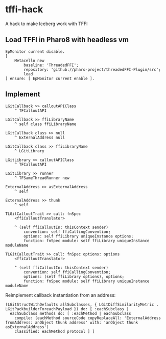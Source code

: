 # tffi-hack
A hack to make Iceberg work with TFFI

## Load TFFI in Pharo8 with headless vm
````
EpMonitor current disable.
[ 
	Metacello new
		baseline: 'ThreadedFFI';
		repository: 'github://pharo-project/threadedFFI-Plugin/src';
		load
] ensure: [ EpMonitor current enable ].
````

## Implement

```
LGitCallback >> calloutAPIClass
	^ TFCalloutAPI
```

```
LGitCallback >> ffiLibraryName
	^ self class ffiLibraryName
```

```
LGitCallback class >> null
	^ ExternalAddress null
```

```
LGitCallback class >> ffiLibraryName
	^ LGitLibrary
```

```
LGitLibrary >> calloutAPIClass
	^ TFCalloutAPI
```

```
LGitLibrary >> runner 
	^ TFSameThreadRunner new
```

```
ExternalAddress >> asExternalAddress
	^ self
```

```
ExternalAddress >> thunk
	^ self
```

```
TLGitCalloutTrait >> call: fnSpec
	<ffiCalloutTranslator>
	
	^ (self ffiCalloutIn: thisContext sender)
		convention: self ffiCallingConvention;
		options: self ffiLibrary uniqueInstance options;
		function: fnSpec module: self ffiLibrary uniqueInstance moduleName
```

```
TLGitCalloutTrait >> call: fnSpec options: options
	<ffiCalloutTranslator>
	
	^ (self ffiCalloutIn: thisContext sender)
		convention: self ffiCallingConvention;
		options: (self ffiLibrary options), options;
		function: fnSpec module: self ffiLibrary uniqueInstance moduleName
```


Reimplement callback instantiation from an address:
```
(LGitStructWithDefaults allSubclasses, { LGitDiffSimilarityMetric . LGitPackbuilderForeachPayload }) do: [ :eachSubclass |
  eachSubclass methods do: [ :eachMethod | eachSubclass
    compile: (eachMethod sourceCode copyReplaceAll: 'ExternalAddress fromAddress: anObject thunk address' with: 'anObject thunk asExternalAddress')
    classified: eachMethod protocol ] ]
```



